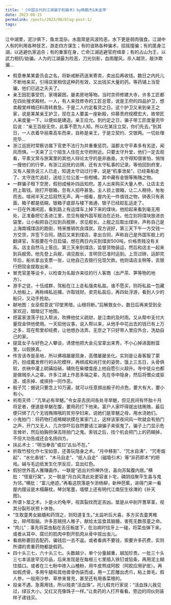 ```yaml
---
title: '《中国古代的江湖骗子和骗术》by韩鹏杰&朱金萍'
date: 2023-08-15
permalink: /posts/2023/08/blog-post-1/
tags:
---
```

江中湖里，泥沙俱下，鱼龙混杂。水面常是风波险恶，水下更是弱肉强食。江湖中人有的利用各种技艺，游走四方谋生；有的谙熟各种骗术，招摇撞骗；有的匿身江湖，以逃避仇家追杀；有的重案在身，亡命江湖逃避官府缉拿；有的占山为王，以武力相抗/劫骗。人为的江湖最为险恶，刀光剑影，血雨腥风，杀人越货，敲诈欺骗...
- 假意奉某某委员会之名，将新戒断药送来寄卖，卖出后再收钱。数日之内托儿不断地来买，引得店家相信这种药有效，又出钱买大量的药。等药铺上当受骗，他们已逃之夭夭了。
- 亲王因犯事受罚，家境窘困，屡卖房地等物。当时京师修建大寺，许多工匠都在四处搜求殿材。一人，有人来找修寺的工匠总管，说是王府的四品护卫，想卖殿堂梓楠旧料周转救急。于是二人约定看货之日。这个护卫又来到亲王之家，说是某某亲王护卫，现在主人要盖一座新殿，仰慕贵府规模宏大，故带匠人来度量一下，以便如是建造。亲王应允。到约定之日，骗子带工匠度量完毕后说：“亲王百般无奈，此事不愿为人知。所以在某庄立契，你们先去。”到其日，一人衣着华丽乘高车而来，自称是亲王，于是立契约、交银两。一切处理完毕...
- 浙江巡抚时常察访属下官吏不法行为并重重惩罚。温郡太守平素多有劣迹，闻风而惧。一天来了三个陌生人住在太守府附近。只要太守升堂，他们一定去观看，平素又常与旅寓里的其他人辩论太守的是非曲直。太守得知很害怕，悄悄一搜他们的行李，有浙江巡抚的访牌，还有太守私事的记录。等他回到府里，又有人报告说三人已走，知道太守动过行李，说是“机事泄矣”，已经乘船走了。太守连忙追赶，送给三位公差一些柑橘，其中藏有金银等贿赂之物。
- 一群骗子租下空房，假扮成候补四品知府。差人出来购买大量人参，让店主去府上取钱。刚打开银箱，忽有人招呼甚急。主人锁上银箱，让二人稍待，匆匆而去。喧闹半天之后寂然无声。再一细看，屋内无一件值钱之物，钟表只有表面，箱子都是纸糊，银箱子底部与楼下凿通，银子已经趁乱运走了。
- 一日在外滩闲逛，看到路上有运煤车上掉下来的煤块。他拾起来看到毫无用处，正准备把它丢进江里，忽见有艘外国军舰泊在近处。他立刻将煤块放进衣袋里，让小船把自己拉到兵舰胖，求见舰长。上舰之后取出煤块，声称自己是上海南城煤店的跑街，特来推销优良煤炭。双方说好，第三天下午一方交钱一方交货，并签下合同。随后又来到煤店，拿出合同，声称自己是外国军舰上的翻译官，军舰要在今日启锚，想在两日内买到煤炭500吨，价格贵贱没有关系。店主自然马上答应。第三天来到煤店，监督货物装运，然后和店主一起来到兵舰旁。他先登上兵舰，谒见舰长，言明货已准时运到。上货过磅，运卸完毕后，船长拿出支票一张，让他自己去银行兑现欠款。他则请店主稍等，去银行把现金提取出来...
- 冒充官差等设卡，以检查为名敲诈来往的行人客商（出产茶、笋等物的地方）。
- 游手之徒，十伍成群，驾船在江上走私强卖私盐。谁不愿买，则将私盐一包藏入他船上，再称缉私巡捕，诈取钱财。卖完私盐后，再四处浮游，看到人少的船只，又动手抢劫。
- 献地图：女巫假意说“印堂黑暗，山根将断。”后解救女仆。数日后再来受到全家欢迎，暗暗记下地图。
- 把富家浪荡子拉入帮派，吹捧他仗义疏财，是江南的及时雨。又从帮中支付大量现金供他使用。一天招他议事，说入帮以来，从他手中花出去的钱已有上万之多，现在帮里却经费，让他想办法弄。无奈之下只好带人里应外合，洗劫自己的家。
- 提篮女子与好色之人攀谈，诱使他把大金元宝拿出来秀，不小心掉进面粉篮里，以假换真。
-  传言该寺是圣地，所以佛祖屡屡现身，高僧屡屡坐化。实则是让香客服了蒙药，扮成戴发修行的头陀模样，再绑成和尚打坐的姿势，饿上三五日，头骨俱软，衣袂中灌上硫磺焰硝，辅佐在柴楼龛座上他自愿引火超升。寺中徒众也都是做贼杀人之辈。许多江湖上作恶多端之辈，先在寺中隐身，然后将僧众或驱逐、或杀掉、或挟持一同作恶。
- 骰子咒：据说只要念上10万遍，就可以任意掷出骰子的点色，要大有大，要小有小。
- 祈雨天师：“亢旱必有旱魃。”令女巫去民间各处寻旱魃，但见民间有怀胎十月将足者，便道是旱魃在腹，要用药打下他来。富户人家吓得就出钱贿赂，最后便只绑了几个无钱贿赂哦的贫穷孕妇来，说她们是旱魃之母，用水浇她们。
- 小鬼拍门：将药物打成稀糊状摸在某家门上，这样该家夜间风一吹就会有拍门之声，开门又无人，几次惊吓后自然要请江湖骗子来驱鬼了。骗子上门显示危言耸听，然后拍胸担保去除拍门之鬼。索钱之后，找个机会把门上的药糊掉，不但大功告成还会名扬四方。
- 扶乩术士：“明当奉告”或曰“乩仙不在。”
- 折取竹枝化作七宝如意，还善玩隐身之术。“月中移影”、“咒水自沸”、“咒枣烟起”、“水化香钱”、“木马自走”、“纸人自走”（磁吸引术）等“非药即术”的把戏。碱与毛边纸发生化学反应，显出红色。
- 假扮世外高人雅赚画作。一联是“逃出刘伶禅外住，喜向苏髯腹内居。”横批：“怪叟行窝”。又一联是“月白风清此处更容谁卜宅，磷阴焰聚平生喜与鬼为邻。”横批：“富儿绝迹。”再看这院落是乍添杨柳，新种芭蕉，进得门来一看屋内摆设是木榻藤枕，琴剑笔墨，墙壁上还有明代江南狂生徐渭的《补天图》。
- 所谓卜筮之术，卜是火灼龟甲，视其裂纹而定吉凶。筮是从中剖开蓍草茎，视其分裂形状预卜休咎。
- “生取童男女脑髓和药饵之，则阳道复生。”太监听后大喜，多方买去童男稚女，碎颅取脑。许多恶贼拐人稚子，献给太监食其脑髓，害死无数孩童之命。
- “肉儿”：事先将菜虫黏在舌压板底下，在治病时往牙上一碰，将菜虫弹下来。或者从耳中、腐烂的肌肉中割开肌肉从骨中拔出虫儿。
- 看病称要回去配药，骗钱后一去不返。或者看病不要钱，索要许多药费，实则所谓的贵重药物都是假药。
- 四十头三七，六十头三七。头数越少，单个分量越重，越加珍贵。一批三十头三七本该是罕见珍品，后来发现是在每根三七里插入铁钉或铅条，再用泥土糊住插口。或者在三七粉中掺入山楂粉，用牛皮熬成阿胶（阿胶应用驴皮）。再如假虎骨，多用牛腿和其他兽骨伪装而成，用一工匠雕出虎爪，粘上兽毛。假人参，一般用沙参、草参来冒充，甚至还有用香菜根的。
- 投亲不遇，急需用钱，所以贱卖“活血珠”。托儿假充行家说：“活血珠儿我见过，绿豆大小，又红又亮像珠子一样。”让卖药的人打开看看。旁边的同伙则装样子递钱买。

















